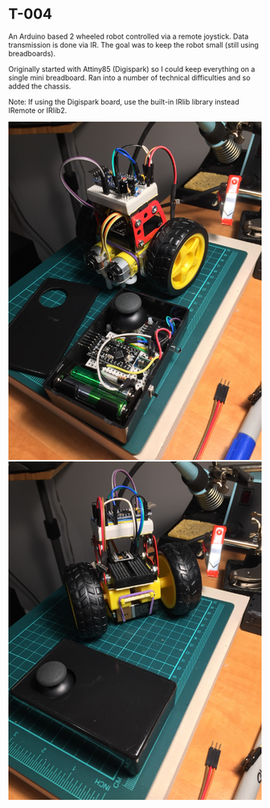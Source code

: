 # T-004 

An Arduino based 2 wheeled robot controlled via a remote joystick. Data transmission
is done via IR. The goal was to keep the robot small (still using breadboards).

Originally started with Attiny85 (Digispark) so I could keep everything on a single mini breadboard.
Ran into a number of technical difficulties and so added the chassis.

Note: If using the Digispark board, use the built-in IRlib library instead IRemote or IRlib2.

![Back](https://raw.githubusercontent.com/rpakdel/arduino-t004/master/1.jpeg)
![Front](https://raw.githubusercontent.com/rpakdel/arduino-t004/master/2.jpeg)
 
